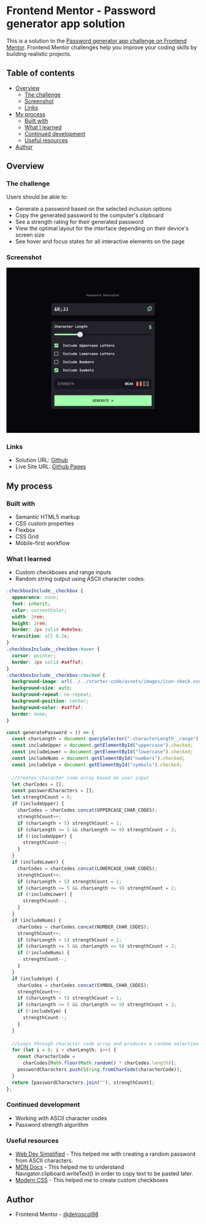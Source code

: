 # Frontend Mentor - Password generator app solution

This is a solution to the [Password generator app challenge on Frontend Mentor](https://www.frontendmentor.io/challenges/password-generator-app-Mr8CLycqjh). Frontend Mentor challenges help you improve your coding skills by building realistic projects.

## Table of contents

- [Overview](#overview)
  - [The challenge](#the-challenge)
  - [Screenshot](#screenshot)
  - [Links](#links)
- [My process](#my-process)
  - [Built with](#built-with)
  - [What I learned](#what-i-learned)
  - [Continued development](#continued-development)
  - [Useful resources](#useful-resources)
- [Author](#author)

## Overview

### The challenge

Users should be able to:

- Generate a password based on the selected inclusion options
- Copy the generated password to the computer's clipboard
- See a strength rating for their generated password
- View the optimal layout for the interface depending on their device's screen size
- See hover and focus states for all interactive elements on the page

### Screenshot

![](./screenshot.png)

### Links

- Solution URL: [Github](https://github.com/delroscol98/Password-Generator)
- Live Site URL: [Github Pages](https://delroscol98.github.io/Password-Generator/)

## My process

### Built with

- Semantic HTML5 markup
- CSS custom properties
- Flexbox
- CSS Grid
- Mobile-first workflow

### What I learned

- Custom checkboxes and range inputs
- Random string output using ASCII character codes.

```css
.checkboxInclude__checkbox {
  appearance: none;
  font: inherit;
  color: currentColor;
  width: 2rem;
  height: 2rem;
  border: 2px solid #e6e5ea;
  transition: all 0.2s;
}
.checkboxInclude__checkbox:hover {
  cursor: pointer;
  border: 2px solid #a4ffaf;
}
.checkboxInclude__checkbox:checked {
  background-image: url(../../starter-code/assets/images/icon-check.svg);
  background-size: auto;
  background-repeat: no-repeat;
  background-position: center;
  background-color: #a4ffaf;
  border: none;
}
```

```js
const generatePassword = () => {
  const charLength = document.querySelector(".characterLength__range").value;
  const includeUpper = document.getElementById("uppercase").checked;
  const includeLower = document.getElementById("lowercase").checked;
  const includeNums = document.getElementById("numbers").checked;
  const includeSym = document.getElementById("symbols").checked;

  //Creates character code array based on user input
  let charCodes = [];
  const passwordCharacters = [];
  let strengthCount = 0;
  if (includeUpper) {
    charCodes = charCodes.concat(UPPERCASE_CHAR_CODES);
    strengthCount++;
    if (charLength < 5) strengthCount = 1;
    if (charLength >= 5 && charLength <= 9) strengthCount = 2;
    if (!includeUpper) {
      strengthCount--;
    }
  }
  if (includeLower) {
    charCodes = charCodes.concat(LOWERCASE_CHAR_CODES);
    strengthCount++;
    if (charLength < 5) strengthCount = 1;
    if (charLength >= 5 && charLength <= 9) strengthCount = 2;
    if (!includeLower) {
      strengthCount--;
    }
  }
  if (includeNums) {
    charCodes = charCodes.concat(NUMBER_CHAR_CODES);
    strengthCount++;
    if (charLength < 5) strengthCount = 1;
    if (charLength >= 5 && charLength <= 9) strengthCount = 2;
    if (!includeNums) {
      strengthCount--;
    }
  }
  if (includeSym) {
    charCodes = charCodes.concat(SYMBOL_CHAR_CODES);
    strengthCount++;
    if (charLength < 5) strengthCount = 1;
    if (charLength >= 5 && charLength <= 9) strengthCount = 2;
    if (!includeSym) {
      strengthCount--;
    }
  }

  //Loops through character code array and produces a random selection of characters to create and return a password as a string
  for (let i = 0; i < charLength; i++) {
    const characterCode =
      charCodes[Math.floor(Math.random() * charCodes.length)];
    passwordCharacters.push(String.fromCharCode(characterCode));
  }
  return [passwordCharacters.join(""), strengthCount];
};
```

### Continued development

- Working with ASCII character codes
- Password strength algorithm

### Useful resources

- [Web Dev Simplified](https://www.youtube.com/watch?v=iKo9pDKKHnc) - This helped me with creating a random password from ASCII characters.
- [MDN Docs](https://developer.mozilla.org/en-US/docs/Web/API/Clipboard/writeText) - This helped me to understand Navigator.clipboard.writeText() in order to copy text to be pasted later.
- [Modern CSS](https://moderncss.dev/pure-css-custom-checkbox-style/) - This helped me to create custom checkboxes

## Author

- Frontend Mentor - [@delroscol98](https://www.frontendmentor.io/profile/delroscol98)
